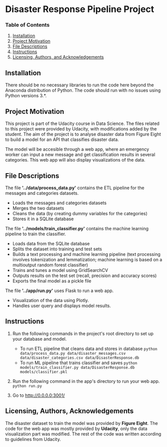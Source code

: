 # Disaster Response Pipeline Project

### Table of Contents 
1. [Installation](#installation)
2. [Project Motivation](#motivation)
3. [File Descriptions](#files)
4. [Instructions](#instructions)
5. [Licensing, Authors, and Acknowledgements](#licensing)

## Installation<a name="installation"></a>

There should be no necessary libraries to run the code here beyond the Anaconda distribution of Python. The code should run with no issues using Python versions 3.*.

## Project Motivation<a name="motivation"></a>

This project is part of the Udacity course in Data Science. The files related to this project were provided by Udacity, with modifications added by the student. The aim of the project is to analyse disaster data from Figure Eight to build a model for an API that classifies disaster data.

The model will be accesible through a web app, where an emergency worker can input a new message and get classification results in several categories. This web app will also display visualizations of the data.

## File Descriptions<a name="files"></a>

The file **'../data/process_data.py'** contains the ETL pipeline for the messages and categories datasets.
- Loads the messages and categories datasets
- Merges the two datasets
- Cleans the data (by creating dummy variables for the categories)
- Stores it in a SQLite database

The file **'../models/train_classifier.py'** contains the machine learning pipeline to train the classifier.
- Loads data from the SQLite database
- Splits the dataset into training and test sets
- Builds a text processing and machine learning pipeline (text processing involves tokenization and lemmatization; machine learning is based on a multioutput random forest classifier)
- Trains and tunes a model using GridSearchCV
- Outputs results on the test set (recall, precision and accuracy scores)
- Exports the final model as a pickle file

The file **'../app/run.py'** uses Flask to run a web app.
- Visualization of the data using Plotly.
- Handles user query and displays model results.

## Instructions<a name="instructions"></a>
1. Run the following commands in the project's root directory to set up your database and model.

    - To run ETL pipeline that cleans data and stores in database
        `python data/process_data.py data/disaster_messages.csv data/disaster_categories.csv data/DisasterResponse.db`
    - To run ML pipeline that trains classifier and saves
        `python models/train_classifier.py data/DisasterResponse.db models/classifier.pkl`

2. Run the following command in the app's directory to run your web app.
    `python run.py`

3. Go to http://0.0.0.0:3001/

## Licensing, Authors, Acknowledgements<a name="licensing"></a>
The disaster dataset to train the model was provided by **Figure Eight**. The code for the web app was mostly provided by **Udacity**, only the data visualization part was modified. The rest of the code was written according to guidelines from Udacity.